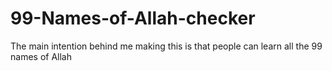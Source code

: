 # 99-Names-of-Allah-checker
The main intention behind me making this is that people can learn all the 99 names of Allah

